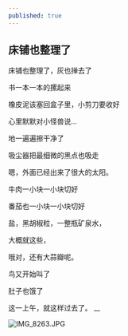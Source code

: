```yaml
---
published: true
---
```

## 床铺也整理了

床铺也整理了，灰也掸去了

书一本一本的摞起来

橡皮泥该塞回盒子里，小剪刀要收好

心里默默对小怪兽说…

地一遍遍擦干净了

吸尘器把最细微的黑点也吸走

嗯，外面已经出来了很大的太阳。

牛肉一小块一小块切好

番茄也一小块一小块切好

盐，黑胡椒粒，一整瓶矿泉水，

大概就这些，

哦对，还有大蒜瓣呢。

鸟又开始叫了

肚子也饿了

这一上午，就这样过去了。
__

![IMG_8263.JPG]({{site.baseurl}}/_posts/IMG_8263.JPG)
